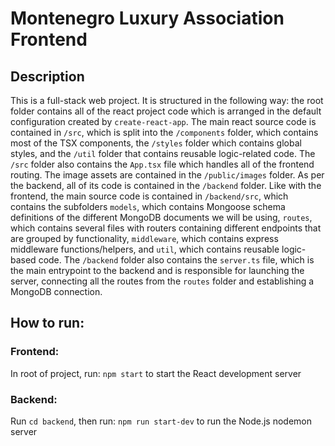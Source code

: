 # Montenegro Luxury Association Frontend

## Description

This is a full-stack web project. It is structured in the following way: the root folder contains all of the react project code which is arranged in the default configuration created by `create-react-app`. The main react source code is contained in `/src`, which is split into the `/components` folder, which contains most of the TSX components, the `/styles` folder which contains global styles, and the `/util` folder that contains reusable logic-related code. The `/src` folder also contains the `App.tsx` file which handles all of the frontend routing. The image assets are contained in the `/public/images` folder. As per the backend, all of its code is contained in the `/backend` folder. Like with the frontend, the main source code is contained in `/backend/src`, which contains the subfolders `models`, which contains Mongoose schema definitions of the different MongoDB documents we will be using, `routes`, which contains several files with routers containing different endpoints that are grouped by functionality, `middleware`, which contains express middleware functions/helpers, and `util`, which contains reusable logic-based code. The `/backend` folder also contains the `server.ts` file, which is the main entrypoint to the backend and is responsible for launching the server, connecting all the routes from the `routes` folder and establishing a MongoDB connection.

## How to run:

### Frontend:

In root of project, run: `npm start` to start the React development server

### Backend:

Run `cd backend`, then run: `npm run start-dev` to run the Node.js nodemon server
